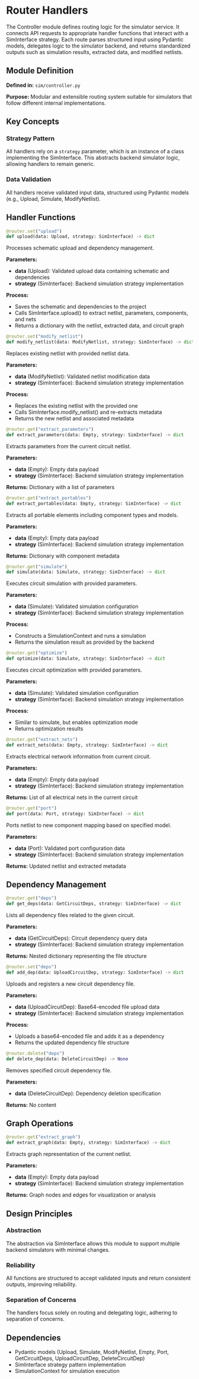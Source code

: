# Router Handlers

The Controller module defines routing logic for the simulator service. It connects API requests to appropriate handler functions that interact with a SimInterface strategy. Each route parses structured input using Pydantic models, delegates logic to the simulator backend, and returns standardized outputs such as simulation results, extracted data, and modified netlists.

## Module Definition

**Defined in:** `sim/controller.py`

**Purpose:** Modular and extensible routing system suitable for simulators that follow different internal implementations.

## Key Concepts

### Strategy Pattern
All handlers rely on a `strategy` parameter, which is an instance of a class implementing the SimInterface. This abstracts backend simulator logic, allowing handlers to remain generic.

### Data Validation
All handlers receive validated input data, structured using Pydantic models (e.g., Upload, Simulate, ModifyNetlist).

## Handler Functions

```python
@router.set("upload")
def upload(data: Upload, strategy: SimInterface) -> dict
```

Processes schematic upload and dependency management.

**Parameters:**
- **data** (Upload): Validated upload data containing schematic and dependencies
- **strategy** (SimInterface): Backend simulation strategy implementation

**Process:**
- Saves the schematic and dependencies to the project
- Calls SimInterface.upload() to extract netlist, parameters, components, and nets
- Returns a dictionary with the netlist, extracted data, and circuit graph

```python
@router.set("modify_netlist")
def modify_netlist(data: ModifyNetlist, strategy: SimInterface) -> dict
```

Replaces existing netlist with provided netlist data.

**Parameters:**
- **data** (ModifyNetlist): Validated netlist modification data
- **strategy** (SimInterface): Backend simulation strategy implementation

**Process:**
- Replaces the existing netlist with the provided one
- Calls SimInterface.modify_netlist() and re-extracts metadata
- Returns the new netlist and associated metadata

```python
@router.get("extract_parameters")
def extract_parameters(data: Empty, strategy: SimInterface) -> dict
```

Extracts parameters from the current circuit netlist.

**Parameters:**
- **data** (Empty): Empty data payload
- **strategy** (SimInterface): Backend simulation strategy implementation

**Returns:** Dictionary with a list of parameters

```python
@router.get("extract_portables")
def extract_portables(data: Empty, strategy: SimInterface) -> dict
```

Extracts all portable elements including component types and models.

**Parameters:**
- **data** (Empty): Empty data payload
- **strategy** (SimInterface): Backend simulation strategy implementation

**Returns:** Dictionary with component metadata

```python
@router.get("simulate")
def simulate(data: Simulate, strategy: SimInterface) -> dict
```

Executes circuit simulation with provided parameters.

**Parameters:**
- **data** (Simulate): Validated simulation configuration
- **strategy** (SimInterface): Backend simulation strategy implementation

**Process:**
- Constructs a SimulationContext and runs a simulation
- Returns the simulation result as provided by the backend

```python
@router.get("optimize")
def optimize(data: Simulate, strategy: SimInterface) -> dict
```

Executes circuit optimization with provided parameters.

**Parameters:**
- **data** (Simulate): Validated simulation configuration
- **strategy** (SimInterface): Backend simulation strategy implementation

**Process:**
- Similar to simulate, but enables optimization mode
- Returns optimization results

```python
@router.get("extract_nets")
def extract_nets(data: Empty, strategy: SimInterface) -> dict
```

Extracts electrical network information from current circuit.

**Parameters:**
- **data** (Empty): Empty data payload
- **strategy** (SimInterface): Backend simulation strategy implementation

**Returns:** List of all electrical nets in the current circuit

```python
@router.get("port")
def port(data: Port, strategy: SimInterface) -> dict
```

Ports netlist to new component mapping based on specified model.

**Parameters:**
- **data** (Port): Validated port configuration data
- **strategy** (SimInterface): Backend simulation strategy implementation

**Returns:** Updated netlist and extracted metadata

## Dependency Management

```python
@router.get("deps")
def get_deps(data: GetCircuitDeps, strategy: SimInterface) -> dict
```

Lists all dependency files related to the given circuit.

**Parameters:**
- **data** (GetCircuitDeps): Circuit dependency query data
- **strategy** (SimInterface): Backend simulation strategy implementation

**Returns:** Nested dictionary representing the file structure

```python
@router.set("deps")
def add_dep(data: UploadCircuitDep, strategy: SimInterface) -> dict
```

Uploads and registers a new circuit dependency file.

**Parameters:**
- **data** (UploadCircuitDep): Base64-encoded file upload data
- **strategy** (SimInterface): Backend simulation strategy implementation

**Process:**
- Uploads a base64-encoded file and adds it as a dependency
- Returns the updated dependency file structure

```python
@router.delete("deps")
def delete_dep(data: DeleteCircuitDep) -> None
```

Removes specified circuit dependency file.

**Parameters:**
- **data** (DeleteCircuitDep): Dependency deletion specification

**Returns:** No content

## Graph Operations

```python
@router.get("extract_graph")
def extract_graph(data: Empty, strategy: SimInterface) -> dict
```

Extracts graph representation of the current netlist.

**Parameters:**
- **data** (Empty): Empty data payload
- **strategy** (SimInterface): Backend simulation strategy implementation

**Returns:** Graph nodes and edges for visualization or analysis

## Design Principles

### Abstraction
The abstraction via SimInterface allows this module to support multiple backend simulators with minimal changes.

### Reliability
All functions are structured to accept validated inputs and return consistent outputs, improving reliability.

### Separation of Concerns
The handlers focus solely on routing and delegating logic, adhering to separation of concerns.

## Dependencies

- Pydantic models (Upload, Simulate, ModifyNetlist, Empty, Port, GetCircuitDeps, UploadCircuitDep, DeleteCircuitDep)
- SimInterface strategy pattern implementation
- SimulationContext for simulation execution
